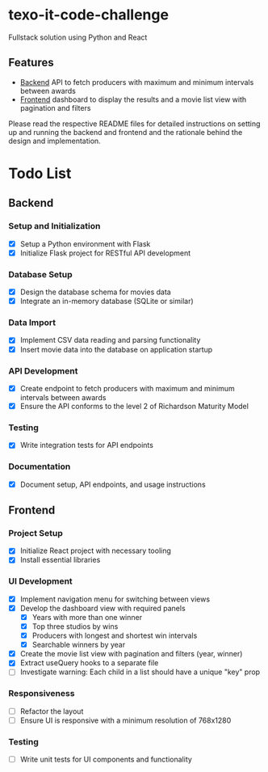 # texo-it-code-challenge
Fullstack solution using Python and React

## Features
- [Backend](backend/README.md) API to fetch producers with maximum and minimum intervals between awards
- [Frontend](frontend/README.md) dashboard to display the results and a movie list view with pagination and filters

Please read the respective README files for detailed instructions on setting up and running the backend and frontend and the rationale behind the design and implementation.

# Todo List

## Backend

### Setup and Initialization
- [x] Setup a Python environment with Flask
- [x] Initialize Flask project for RESTful API development

### Database Setup
- [x] Design the database schema for movies data
- [x] Integrate an in-memory database (SQLite or similar)

### Data Import
- [x] Implement CSV data reading and parsing functionality
- [x] Insert movie data into the database on application startup

### API Development
- [x] Create endpoint to fetch producers with maximum and minimum intervals between awards
- [x] Ensure the API conforms to the level 2 of Richardson Maturity Model

### Testing
- [x] Write integration tests for API endpoints

### Documentation
- [x] Document setup, API endpoints, and usage instructions

## Frontend

### Project Setup
- [x] Initialize React project with necessary tooling
- [x] Install essential libraries

### UI Development
- [x] Implement navigation menu for switching between views
- [x] Develop the dashboard view with required panels
  - [x] Years with more than one winner
  - [x] Top three studios by wins
  - [x] Producers with longest and shortest win intervals
  - [x] Searchable winners by year
- [x] Create the movie list view with pagination and filters (year, winner)
- [x] Extract useQuery hooks to a separate file
- [ ] Investigate warning: Each child in a list should have a unique "key" prop

### Responsiveness
- [ ] Refactor the layout
- [ ] Ensure UI is responsive with a minimum resolution of 768x1280

### Testing
- [ ] Write unit tests for UI components and functionality

